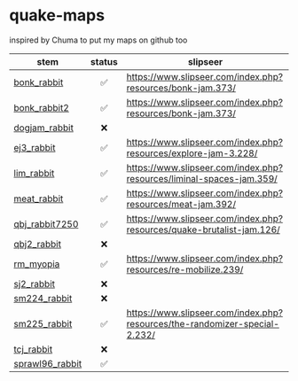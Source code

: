 # quake-maps

inspired by Chuma to put my maps on github too

| stem                                       | status | slipseer                                                                   |
| ------------------------------------------ | :----: | -------------------------------------------------------------------------- |
| [bonk_rabbit](./maps/bonk_rabbit/)         |   ✅   | https://www.slipseer.com/index.php?resources/bonk-jam.373/                 |
| [bonk_rabbit2](./maps/bonk_rabbit2/)       |   ✅   | https://www.slipseer.com/index.php?resources/bonk-jam.373/                 |
| [dogjam_rabbit](./maps/dogjam_rabbit/)     |   ❌   |                                                                            |
| [ej3_rabbit](./maps/ej3_rabbit/)           |   ✅   | https://www.slipseer.com/index.php?resources/explore-jam-3.228/            |
| [lim_rabbit](./maps/lim_rabbit/)           |   ✅   | https://www.slipseer.com/index.php?resources/liminal-spaces-jam.359/       |
| [meat_rabbit](./maps/meat_rabbit)          |   ✅   | https://www.slipseer.com/index.php?resources/meat-jam.392/                 |
| [qbj_rabbit7250](./maps/qbj_rabbit7250/)   |   ✅   | https://www.slipseer.com/index.php?resources/quake-brutalist-jam.126/      |
| [qbj2_rabbit](./maps/qbj2_rabbit/)         |   ❌   |                                                                            |
| [rm_myopia](./maps/rm_myopia/)             |   ✅   | https://www.slipseer.com/index.php?resources/re-mobilize.239/              |
| [sj2_rabbit](./maps/sj2_rabbit/)           |   ❌   |                                                                            |
| [sm224_rabbit](./maps/sm224_rabbit/)       |   ❌   |                                                                            |
| [sm225_rabbit](./maps/sm225_rabbit/)       |   ✅   | https://www.slipseer.com/index.php?resources/the-randomizer-special-2.232/ |
| [tcj_rabbit](./maps/tcj_rabbit/)           |   ❌   |                                                                            |
| [sprawl96_rabbit](./maps/sprawl96_rabbit/) |   ✅   |                                                                            |
